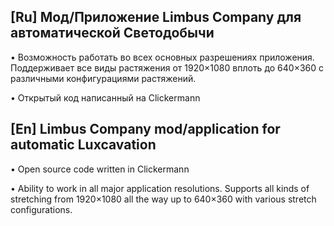 ## [Ru] Мод/Приложение Limbus Company для автоматической Светодобычи
• Возможность работать во всех основных разрешениях приложения. Поддерживает все виды растяжения от 1920×1080 вплоть до 640×360 с различными конфигурациями растяжений.

• Открытый код написанный на Clickermann



## [En] Limbus Company mod/application for automatic Luxcavation
• Open source code written in Clickermann

• Ability to work in all major application resolutions. Supports all kinds of stretching from 1920×1080 all the way up to 640×360 with various stretch configurations.
